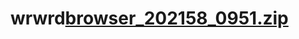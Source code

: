 # wrwrd[browser_202158_0951.zip](https://github.com/aaa680/wrwrd/files/6442902/browser_202158_0951.zip)
